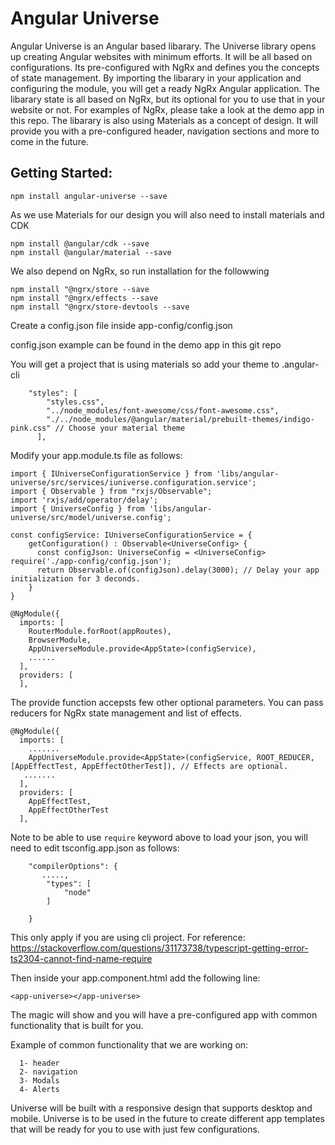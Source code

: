 # Angular Universe

Angular Universe is an Angular based libarary. The Universe library opens up creating Angular websites with minimum efforts. It will be all based on configurations. Its pre-configured with NgRx and defines you the concepts of state management. By importing the libarary in your application and configuring the module, you will get a ready NgRx Angular application. The libarary state is all based on NgRx, but its optional for you to use that in your website or not. For examples of NgRx, please take a look at the demo app in this repo. The libarary is also using Materials as a concept of design. It will provide you with a pre-configured header, navigation sections and more to come in the future. 

## Getting Started:

```
npm install angular-universe --save
```
As we use Materials for our design you will also need to install materials and CDK 
```
npm install @angular/cdk --save
npm install @angular/material --save
```
We also depend on NgRx, so run installation for the followwing 
```
npm install "@ngrx/store --save 
npm install "@ngrx/effects --save 
npm install "@ngrx/store-devtools --save 
```
Create a config.json file inside app-config/config.json

config.json example can be found in the demo app in this git repo

You will get a project that is using materials so add your theme to .angular-cli

```
	"styles": [
        "styles.css",
        "../node_modules/font-awesome/css/font-awesome.css",
        "./../node_modules/@angular/material/prebuilt-themes/indigo-pink.css" // Choose your material theme
      ],
``` 

Modify your app.module.ts file as follows: 
```
import { IUniverseConfigurationService } from 'libs/angular-universe/src/services/iuniverse.configuration.service';
import { Observable } from "rxjs/Observable";
import 'rxjs/add/operator/delay';
import { UniverseConfig } from 'libs/angular-universe/src/model/universe.config';

const configService: IUniverseConfigurationService = {
    getConfiguration() : Observable<UniverseConfig> {
      const configJson: UniverseConfig = <UniverseConfig> require('./app-config/config.json');
      return Observable.of(configJson).delay(3000); // Delay your app initialization for 3 deconds.
    }
}

@NgModule({
  imports: [
    RouterModule.forRoot(appRoutes),
    BrowserModule,
    AppUniverseModule.provide<AppState>(configService),
    ......
  ],
  providers: [
  ],
```

The provide function accepsts few other optional parameters. You can pass reducers for NgRx state management and list of effects. 

```
@NgModule({
  imports: [
    .......
    AppUniverseModule.provide<AppState>(configService, ROOT_REDUCER, [AppEffectTest, AppEffectOtherTest]), // Effects are optional.
   .......
  ],
  providers: [
    AppEffectTest,
    AppEffectOtherTest
  ],
```

Note to be able to use `require` keyword above to load your json, you will need to edit tsconfig.app.json as follows:

```
    "compilerOptions": {
       .....,
        "types": [
            "node"
        ]

    }
```

This only apply if you are using cli project. For reference: https://stackoverflow.com/questions/31173738/typescript-getting-error-ts2304-cannot-find-name-require 

Then inside your app.component.html add the following line:
```
<app-universe></app-universe> 
```
  The magic will show and you will have a pre-configured app with common functionality that is built for you. 

  Example of common functionality that we are working on:
```
  1- header 
  2- navigation 
  3- Modals 
  4- Alerts 
```
  Universe will be built with a responsive design that supports desktop and mobile. Universe is to be used in the future to create different app templates that will be ready for you to use with just few configurations. 

